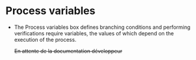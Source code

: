 <!--
parent:
    title: Process_Authoring
author:
    - 'Jérôme Bogaerts'
created_at: '2012-03-29 16:09:58'
updated_at: '2013-03-13 14:31:19'
tags:
    - 'Process Authoring'
-->

Process variables
=================

-   The Process variables box defines branching conditions and performing verifications require variables, the values of which depend on the execution of the process.<br/>

    ~~En attente de la documentation développeur~~

